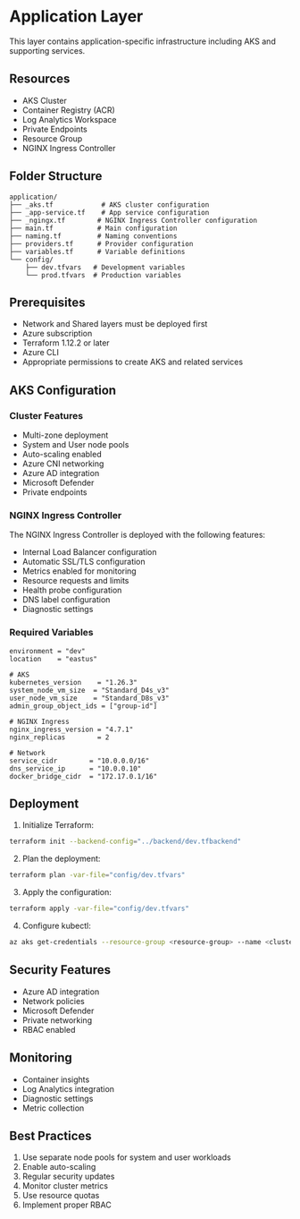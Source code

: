 # Application Layer

This layer contains application-specific infrastructure including AKS and supporting services.

## Resources

- AKS Cluster
- Container Registry (ACR)
- Log Analytics Workspace
- Private Endpoints
- Resource Group
- NGINX Ingress Controller

## Folder Structure
```
application/
├── _aks.tf            # AKS cluster configuration
├── _app-service.tf    # App service configuration
├── _ngingx.tf        # NGINX Ingress Controller configuration
├── main.tf           # Main configuration
├── naming.tf         # Naming conventions
├── providers.tf      # Provider configuration
├── variables.tf      # Variable definitions
└── config/            
    ├── dev.tfvars   # Development variables
    └── prod.tfvars  # Production variables
```

## Prerequisites

- Network and Shared layers must be deployed first
- Azure subscription
- Terraform 1.12.2 or later
- Azure CLI
- Appropriate permissions to create AKS and related services

## AKS Configuration

### Cluster Features

- Multi-zone deployment
- System and User node pools
- Auto-scaling enabled
- Azure CNI networking
- Azure AD integration
- Microsoft Defender
- Private endpoints

### NGINX Ingress Controller

The NGINX Ingress Controller is deployed with the following features:
- Internal Load Balancer configuration
- Automatic SSL/TLS configuration
- Metrics enabled for monitoring
- Resource requests and limits
- Health probe configuration
- DNS label configuration
- Diagnostic settings

### Required Variables

```hcl
environment = "dev"
location    = "eastus"

# AKS
kubernetes_version    = "1.26.3"
system_node_vm_size  = "Standard_D4s_v3"
user_node_vm_size    = "Standard_D8s_v3"
admin_group_object_ids = ["group-id"]

# NGINX Ingress
nginx_ingress_version = "4.7.1"
nginx_replicas        = 2

# Network
service_cidr        = "10.0.0.0/16"
dns_service_ip      = "10.0.0.10"
docker_bridge_cidr  = "172.17.0.1/16"
```

## Deployment

1. Initialize Terraform:
```bash
terraform init --backend-config="../backend/dev.tfbackend"
```

2. Plan the deployment:
```bash
terraform plan -var-file="config/dev.tfvars"
```

3. Apply the configuration:
```bash
terraform apply -var-file="config/dev.tfvars"
```

4. Configure kubectl:
```bash
az aks get-credentials --resource-group <resource-group> --name <cluster-name>
```

## Security Features

- Azure AD integration
- Network policies
- Microsoft Defender
- Private networking
- RBAC enabled

## Monitoring

- Container insights
- Log Analytics integration
- Diagnostic settings
- Metric collection

## Best Practices

1. Use separate node pools for system and user workloads
2. Enable auto-scaling
3. Regular security updates
4. Monitor cluster metrics
5. Use resource quotas
6. Implement proper RBAC
